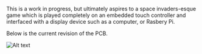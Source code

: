 This is a work in progress, but ultimately aspires to a space invaders-esque game which is played completely on an embedded touch controller and interfaced with a display device such as a computer, or Rasbery Pi.

Below is the current revision of the PCB.

![Alt text](Pictures/Eagle_PCB?raw=true "Title")
